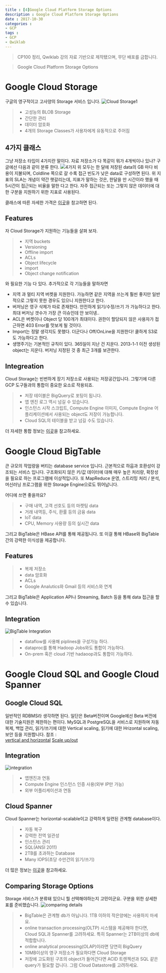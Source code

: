 ```yaml
---
title : [4]Google Cloud Platform Storage Options
description : Google Cloud Platform Storage Options
date : 2017-10-30
categories :
- GCP
tags :
- GCP
- Qwiklab
---
```


> CP100 정리, Qwiklab 강의 자료 기반으로 제작됐으며, 무단 배포를 금합니다.

> Google Cloud Platform Storage Options

# Google Cloud Storage
구글의 영구적이고 고사양의 Storage 서비스 입니다.
![Cloud Storage1]()
> - 고성능의 BLOB Storage
> -  간단한 관리
> - 데이터 암호화
> - 4개의 Storage Classes가 사용자에게 유동적으로 주어짐

## 4가지 클래스
그냥 저장소 타입이 4가지란 말이다. 자료 저장소가 다 똑같이 뭐가 4개씩이나 있나? 구글에선 다음과 같이 분류 한다.
![4가지]()
위 모두는 한 달에 저장된 data의 GB 마다 비용이 지불되며, Coldline 쪽으로 갈 수록 접근 빈도가 낮은 data로 구성하면 된다.
위 지표의 SLA는 개념이 약간 햇갈리는데, 지표가 말하는 것은, 한달을 만 시간이라 했을 때 5시간이 접근되는 비율을 말한 다고 한다. 자주 접근되는 또는 그렇지 않은 데이터에 대한 구분을 지원하기 위한 지표로 사용된다.

클래스에 따른 자세한 가격은 [이곳](https://cloud.google.com/storage/#pricing)을 참고하면 된다.

## Features
자 Cloud Storage가 지원하는 기능들을 살펴 보자.
> - 지역 buckets
> - Versioning
> - Offline import
> - ACLs
> - Object lifecycle
> - import
> - Object change notification

와 필요한 기능 다 있다. 추가적으로 각 기능들을 말하자면
* 지역 과 멀티 지역 버켓을 지원한다. 가능하면 같은 지역을 쓰는게 훨씬 좋지만 일반적으로 그렇지 못한 경우도 있으니 지원한다고 한다.
* 버저닝은 영구 삭제가 따로 존재한다. 안전하게 읽기/수정/쓰기 가 가능하다고 한다. 최대 버저닝 갯수가 가장 큰 이슈인데 안 보이넹..
* ACL은 버켓이나 Object 당 100개가 최대이다. 권한이 할당되지 않은 사용자가 접근하면 403 Error를 맛보게 될 것이다.
* Import는 정말 생각지도 못했다. 더군다나 Off/OnLine을 지원한다! 쿨하게 S3로도 가능하다고 한다.
* 생명주기는 기본적인 규칙이 있다. 365일이 지난 건 지운다. 2013-1-1 이전 생성된 object는 지운다. 버저닝 지정된 것 중 최근 3개를 보관한다.

## Integreation
Cloud Storage는 빈번하게 장기 저장소로 사용되는 저장공간입니다. 그렇기에 다른 GCP 도구들과의 통합이 중요한 요소로 작용되죠.
> -  저장 테이블은 BigQuery로 포팅이 됩니다.
> - 앱 엔진 로그 역시 넘길 수 있습니다.
> - 인스턴스 시작 스크립트, Compute Engine 이미지, Compute Engine 어플리케이션에서 사용되는 object도 저장이 가능합니다.
> - Cloud SQL의 테이블을 받고 넘길 수도 있습니다.

더 자세한 통합 정보는 [이곳](https://cloud.google.com/storage/docs/google-integration)을 참고하세요.

# Google Cloud BigTable
큰 규모의 작업량을 버티는 database service 입니다. 근본적으로 하웁과 호환성이 강조되는 서비스 입니다. 구조화되지 않은 키/값 데이터에 대해 매우 높은 처리량, 확장성을 필요로 하는 프로그램에 이상적입니다. 또 MapReduce 운영, 스트리밍 처리 / 분석, 머신러닝 프로그램을 위한 Storage Engine으로도 뛰어납니다.

어디에 쓰면 좋을까요?
> - 구매 내역, 고객 선호도 등의 마켓팅 data
> - 거래 내역등, 주식, 환률 등의 금융 data
> - IoT data
> - CPU, Memory 사용량 등의 실시간 data

그리고 BigTable은 HBase API를 통해 제공됩니다. 또 이걸 통해 HBase와 BigTable 간의 강력한 이식성을 제공합니다.

## Features
> -  복제 저장소
> - data 암호화
> - ACLs
> - Google Analutics와 Gmail 등의 서비스와 연계

  그리고 BigTable은 Application API나 Streaming, Batch 등을 통해 data 접근을 할 수 있습니다.

## Integration
![BigTable Integration]()
> - dataflow를 사용해 piplines을 구성가능 하다.
> - dataproc를 통해 Hadoop Jobs와도 통합이 가능하다.
> - On-prem 혹은 cloud 기반 hadaoop과도 통합이 가능하다.

# Google Cloud SQL and Google Cloud Spanner

## Google Cloud SQL
일반적인 RDBMS라 생각하면 된다. 일단은 Beta버전이며 Google에선 Beta 버전에 대한 기술지원은 제한하는 편이다.
MySQL과 PostgreSQL을 서비스로 지원하며 자동복제, 백업 관리, 읽기/쓰기에 대한 Vertical scaling, 읽기에 대한 Hrizontal scaling, 보안 등을 지원합니다.
참조 :  
[vertical and horizontal](http://blog.naver.com/wja30/100124946505)
[Scale up/out](https://m.blog.naver.com/PostView.nhn?blogId=islove8587&logNo=220548900044&proxyReferer=https%3A%2F%2Fwww.google.co.kr%2F)
## Integration
![integration]()
> - 앱엔진과 연동
> - Compute Engine 인스턴스 인증 사용(외부 IP만 가능)
> - 외부 어플리케이션과 연동

## Cloud Spanner
Cloud Spanner는 horizontal-scalable이고 강력하게 일련된 관계형 database이다.
> - 자동 복구
> - 강력한 전역 일관성
> - 인스턴스 관리
> - SQL(ANSI 2011)
> - 2TB를 초과하는 Database
> - Many IOPS(초당 수만건의 읽기/쓰기)

더 많은 정보는 [이곳](https://cloudplatform.googleblog.com/2017/02/inside-Cloud-Spanner-and-the-CAP-Theorem.html)을 참고하세요.

## Comparing Storage Options
Storage 서비스가 분류돼 있으니 뭘 선택해야하는지 고민이군요.
구분을 위한 상세한 표를 준비했습니다.
![comparing details]()
> - BigTable은 관계형 db가 아닙니다. 1TB 이하의 작은양에는 사용하지 마세요.
> - online transaction processing(OLTP) 시스템을 제공해야 한다면, Cloud SQL과 Spanner를 고려하세요. 특히 Spanner는 2TB이상의 db에 적합합니다.
> - online analytical processing(OLAP)이라면 당연히 BigQuery
> - 10MB이상의 영구 저장소가 필요하다면 Cloud Storage
> - 저장에 고도화된 구조의 object가 들어간다면 ACID 트렌젝션과 SQL 같은 query가 필요할 겁니다. 그럼 Cloud Datastore를 고려하세요.
